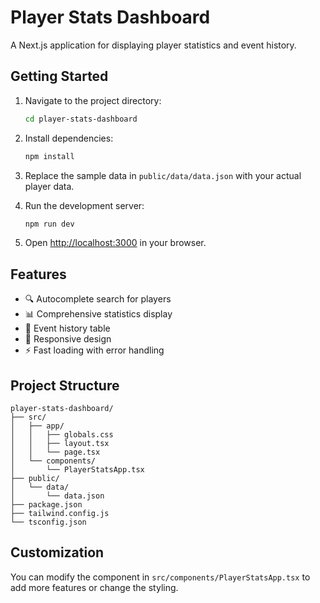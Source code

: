 # Player Stats Dashboard

A Next.js application for displaying player statistics and event history.

## Getting Started

1. Navigate to the project directory:
   ```bash
   cd player-stats-dashboard
   ```

2. Install dependencies:
   ```bash
   npm install
   ```

3. Replace the sample data in `public/data/data.json` with your actual player data.

4. Run the development server:
   ```bash
   npm run dev
   ```

5. Open [http://localhost:3000](http://localhost:3000) in your browser.

## Features

- 🔍 Autocomplete search for players
- 📊 Comprehensive statistics display
- 📅 Event history table
- 📱 Responsive design
- ⚡ Fast loading with error handling

## Project Structure

```
player-stats-dashboard/
├── src/
│   ├── app/
│   │   ├── globals.css
│   │   ├── layout.tsx
│   │   └── page.tsx
│   └── components/
│       └── PlayerStatsApp.tsx
├── public/
│   └── data/
│       └── data.json
├── package.json
├── tailwind.config.js
└── tsconfig.json
```

## Customization

You can modify the component in `src/components/PlayerStatsApp.tsx` to add more features or change the styling.
